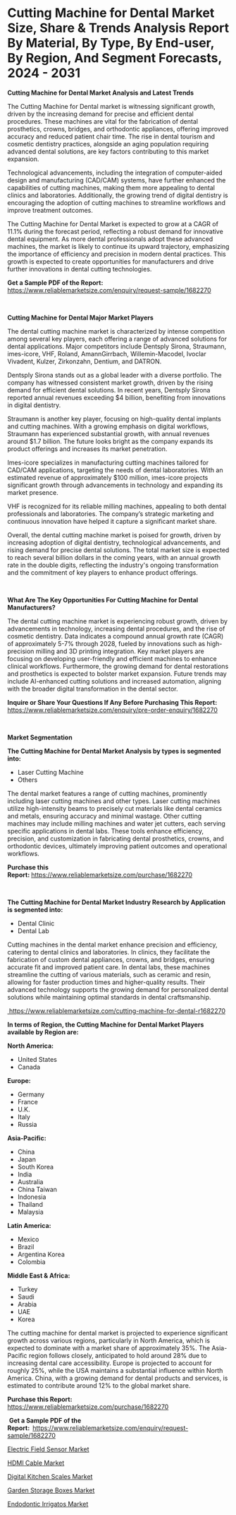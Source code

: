 <p><h1>Cutting Machine for Dental Market Size, Share & Trends Analysis Report By Material, By Type, By End-user, By Region, And Segment Forecasts, 2024 - 2031</h1></p><p><strong>Cutting Machine for Dental Market Analysis and Latest Trends</strong></p>
<p><p>The Cutting Machine for Dental market is witnessing significant growth, driven by the increasing demand for precise and efficient dental procedures. These machines are vital for the fabrication of dental prosthetics, crowns, bridges, and orthodontic appliances, offering improved accuracy and reduced patient chair time. The rise in dental tourism and cosmetic dentistry practices, alongside an aging population requiring advanced dental solutions, are key factors contributing to this market expansion.</p><p>Technological advancements, including the integration of computer-aided design and manufacturing (CAD/CAM) systems, have further enhanced the capabilities of cutting machines, making them more appealing to dental clinics and laboratories. Additionally, the growing trend of digital dentistry is encouraging the adoption of cutting machines to streamline workflows and improve treatment outcomes.</p><p>The Cutting Machine for Dental Market is expected to grow at a CAGR of 11.1% during the forecast period, reflecting a robust demand for innovative dental equipment. As more dental professionals adopt these advanced machines, the market is likely to continue its upward trajectory, emphasizing the importance of efficiency and precision in modern dental practices. This growth is expected to create opportunities for manufacturers and drive further innovations in dental cutting technologies.</p></p>
<p><strong>Get a Sample PDF of the Report:&nbsp;</strong> <a href="https://www.reliablemarketsize.com/enquiry/request-sample/1682270?utm_campaign=1175&utm_medium=2&utm_source=Github&utm_content=ia&utm_term=01102024&utm_id=cutting-machine-for-dental">https://www.reliablemarketsize.com/enquiry/request-sample/1682270</a></p>
<p>&nbsp;</p>
<p><strong>Cutting Machine for Dental Major Market Players</strong></p>
<p><p>The dental cutting machine market is characterized by intense competition among several key players, each offering a range of advanced solutions for dental applications. Major competitors include Dentsply Sirona, Straumann, imes-icore, VHF, Roland, AmannGirrbach, Willemin-Macodel, Ivoclar Vivadent, Kulzer, Zirkonzahn, Dentium, and DATRON.</p><p>Dentsply Sirona stands out as a global leader with a diverse portfolio. The company has witnessed consistent market growth, driven by the rising demand for efficient dental solutions. In recent years, Dentsply Sirona reported annual revenues exceeding $4 billion, benefiting from innovations in digital dentistry.</p><p>Straumann is another key player, focusing on high-quality dental implants and cutting machines. With a growing emphasis on digital workflows, Straumann has experienced substantial growth, with annual revenues around $1.7 billion. The future looks bright as the company expands its product offerings and increases its market penetration.</p><p>Imes-icore specializes in manufacturing cutting machines tailored for CAD/CAM applications, targeting the needs of dental laboratories. With an estimated revenue of approximately $100 million, imes-icore projects significant growth through advancements in technology and expanding its market presence.</p><p>VHF is recognized for its reliable milling machines, appealing to both dental professionals and laboratories. The company’s strategic marketing and continuous innovation have helped it capture a significant market share.</p><p>Overall, the dental cutting machine market is poised for growth, driven by increasing adoption of digital dentistry, technological advancements, and rising demand for precise dental solutions. The total market size is expected to reach several billion dollars in the coming years, with an annual growth rate in the double digits, reflecting the industry's ongoing transformation and the commitment of key players to enhance product offerings.</p></p>
<p>&nbsp;</p>
<p><strong>What Are The Key Opportunities For Cutting Machine for Dental Manufacturers?</strong></p>
<p><p>The dental cutting machine market is experiencing robust growth, driven by advancements in technology, increasing dental procedures, and the rise of cosmetic dentistry. Data indicates a compound annual growth rate (CAGR) of approximately 5-7% through 2028, fueled by innovations such as high-precision milling and 3D printing integration. Key market players are focusing on developing user-friendly and efficient machines to enhance clinical workflows. Furthermore, the growing demand for dental restorations and prosthetics is expected to bolster market expansion. Future trends may include AI-enhanced cutting solutions and increased automation, aligning with the broader digital transformation in the dental sector.</p></p>
<p><strong>Inquire or Share Your Questions If Any Before Purchasing This Report:</strong> <a href="https://www.reliablemarketsize.com/enquiry/pre-order-enquiry/1682270?utm_campaign=1175&utm_medium=2&utm_source=Github&utm_content=ia&utm_term=01102024&utm_id=cutting-machine-for-dental">https://www.reliablemarketsize.com/enquiry/pre-order-enquiry/1682270</a></p>
<p>&nbsp;</p>
<p><strong>Market Segmentation</strong></p>
<p><strong>The Cutting Machine for Dental Market Analysis by types is segmented into:</strong></p>
<p><ul><li>Laser Cutting Machine</li><li>Others</li></ul></p>
<p><p>The dental market features a range of cutting machines, prominently including laser cutting machines and other types. Laser cutting machines utilize high-intensity beams to precisely cut materials like dental ceramics and metals, ensuring accuracy and minimal wastage. Other cutting machines may include milling machines and water jet cutters, each serving specific applications in dental labs. These tools enhance efficiency, precision, and customization in fabricating dental prosthetics, crowns, and orthodontic devices, ultimately improving patient outcomes and operational workflows.</p></p>
<p><strong>Purchase this Report:&nbsp;</strong><a href="https://www.reliablemarketsize.com/purchase/1682270?utm_campaign=1175&utm_medium=2&utm_source=Github&utm_content=ia&utm_term=01102024&utm_id=cutting-machine-for-dental">https://www.reliablemarketsize.com/purchase/1682270</a></p>
<p>&nbsp;</p>
<p><strong>The Cutting Machine for Dental Market Industry Research by Application is segmented into:</strong></p>
<p><ul><li>Dental Clinic</li><li>Dental Lab</li></ul></p>
<p><p>Cutting machines in the dental market enhance precision and efficiency, catering to dental clinics and laboratories. In clinics, they facilitate the fabrication of custom dental appliances, crowns, and bridges, ensuring accurate fit and improved patient care. In dental labs, these machines streamline the cutting of various materials, such as ceramic and resin, allowing for faster production times and higher-quality results. Their advanced technology supports the growing demand for personalized dental solutions while maintaining optimal standards in dental craftsmanship.</p></p>
<p><a href="https://www.reliablemarketsize.com/cutting-machine-for-dental-r1682270?utm_campaign=1175&utm_medium=2&utm_source=Github&utm_content=ia&utm_term=01102024&utm_id=cutting-machine-for-dental">&nbsp;https://www.reliablemarketsize.com/cutting-machine-for-dental-r1682270</a></p>
<p><strong>In terms of Region, the Cutting Machine for Dental Market Players available by Region are:</strong></p>
<p>
    <p> <strong> North America: </strong>
        <ul>
            <li>United States</li>
            <li>Canada</li>
        </ul>
        </p> 
    <p> <strong> Europe: </strong>
        <ul>
            <li>Germany</li>
            <li>France</li>
            <li>U.K.</li>
            <li>Italy</li>
            <li>Russia</li>
        </ul>
        </p> 
    <p> <strong> Asia-Pacific: </strong>
        <ul>
            <li>China</li>
            <li>Japan</li>
            <li>South Korea</li>
            <li>India</li>
            <li>Australia</li>
            <li>China Taiwan</li>
            <li>Indonesia</li>
            <li>Thailand</li>
            <li>Malaysia</li>
        </ul>
        </p> 
    <p> <strong> Latin America: </strong>
        <ul>
            <li>Mexico</li>
            <li>Brazil</li>
            <li>Argentina Korea</li>
            <li>Colombia</li>
        </ul>
        </p> 
    <p> <strong> Middle East & Africa: </strong>
        <ul>
            <li>Turkey</li>
            <li>Saudi</li>
            <li>Arabia</li>
            <li>UAE</li>
            <li>Korea</li>
        </ul>
    </p>
    </p>
<p><p>The cutting machine for dental market is projected to experience significant growth across various regions, particularly in North America, which is expected to dominate with a market share of approximately 35%. The Asia-Pacific region follows closely, anticipated to hold around 28% due to increasing dental care accessibility. Europe is projected to account for roughly 25%, while the USA maintains a substantial influence within North America. China, with a growing demand for dental products and services, is estimated to contribute around 12% to the global market share.</p></p>
<p><strong>Purchase this Report: </strong><a href="https://www.reliablemarketsize.com/purchase/1682270?utm_campaign=1175&utm_medium=2&utm_source=Github&utm_content=ia&utm_term=01102024&utm_id=cutting-machine-for-dental">https://www.reliablemarketsize.com/purchase/1682270</a></p>
<p>&nbsp;<strong>Get a Sample PDF of the Report:&nbsp;&nbsp;</strong><a href="https://www.reliablemarketsize.com/enquiry/request-sample/1682270?utm_campaign=1175&utm_medium=2&utm_source=Github&utm_content=ia&utm_term=01102024&utm_id=cutting-machine-for-dental">https://www.reliablemarketsize.com/enquiry/request-sample/1682270</a></p>
<p><strong></strong></p>
<p><p><a href="https://issuu.com/reportprime-2/docs/electric-field-sensor-market-size-2_ffabfc403f2b5b?utm_campaign=1175&utm_medium=2&utm_source=Github&utm_content=ia&utm_term=01102024&utm_id=cutting-machine-for-dental">Electric Field Sensor Market</a></p><p><a href="https://www.linkedin.com/pulse/global-perspectives-hdmi-cable-market-trends-challenges-forecast-jolte?utm_campaign=1175&utm_medium=2&utm_source=Github&utm_content=ia&utm_term=01102024&utm_id=cutting-machine-for-dental">HDMI Cable Market</a></p><p><a href="https://issuu.com/reportprime-2/docs/digital-kitchen-scales-market-size-_6b22735be54360?utm_campaign=1175&utm_medium=2&utm_source=Github&utm_content=ia&utm_term=01102024&utm_id=cutting-machine-for-dental">Digital Kitchen Scales Market</a></p><p><a href="https://www.linkedin.com/pulse/strategic-roadmap-success-global-garden-storage-boxes-market-analysis2024-ca32c?utm_campaign=1175&utm_medium=2&utm_source=Github&utm_content=ia&utm_term=01102024&utm_id=cutting-machine-for-dental">Garden Storage Boxes Market</a></p><p><a href="https://github.com/GroverBarry/Market-Research-Report-List-7/blob/main/endodontic-irrigatos-market.md?utm_campaign=1175&utm_medium=2&utm_source=Github&utm_content=ia&utm_term=01102024&utm_id=cutting-machine-for-dental">Endodontic Irrigatos Market</a></p></p>